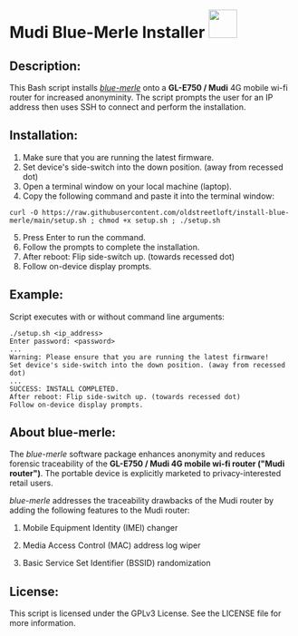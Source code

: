 # Mudi Blue-Merle Installer  <img src="https://user-images.githubusercontent.com/95660759/234453418-60f008a9-632b-4d48-bc9d-218ce659d304.png" width="50" height="50">
## Description:
This Bash script installs *[blue-merle](https://github.com/srlabs/blue-merle)* onto a **GL-E750 / Mudi** 4G mobile wi-fi router for increased anonyminity. The script prompts the user for an IP address then uses SSH to connect and perform the installation.

## Installation:
1.  Make sure that you are running the latest firmware.
2.  Set device's side-switch into the down position. (away from recessed dot)
3.  Open a terminal window on your local machine (laptop).
4.  Copy the following command and paste it into the terminal window:
```
curl -O https://raw.githubusercontent.com/oldstreetloft/install-blue-merle/main/setup.sh ; chmod +x setup.sh ; ./setup.sh
```
5.  Press Enter to run the command.
6.  Follow the prompts to complete the installation.
7.  After reboot: Flip side-switch up. (towards recessed dot)
8.  Follow on-device display prompts.

## Example:
Script executes with or without command line arguments:
```
./setup.sh <ip_address>
Enter password: <password>
...
Warning: Please ensure that you are running the latest firmware!
Set device's side-switch into the down position. (away from recessed dot)
...
SUCCESS: INSTALL COMPLETED.
After reboot: Flip side-switch up. (towards recessed dot)
Follow on-device display prompts.
```

## About blue-merle:
The *blue-merle* software package enhances anonymity and reduces forensic traceability of the **GL-E750 / Mudi 4G mobile wi-fi router ("Mudi router")**. The portable device is explicitly marketed to privacy-interested retail users.

*blue-merle* addresses the traceability drawbacks of the Mudi router by adding the following features to the Mudi router:

1.  Mobile Equipment Identity (IMEI) changer

2.  Media Access Control (MAC) address log wiper

3.  Basic Service Set Identifier (BSSID) randomization

## License:
This script is licensed under the GPLv3 License. See the LICENSE file for more information.
